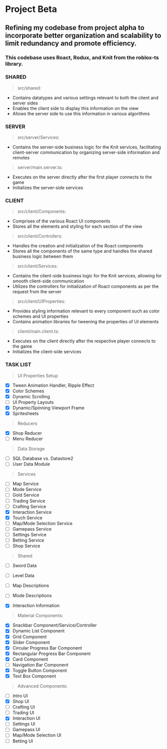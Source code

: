 # Project Beta
## Refining my codebase from project alpha to incorporate better organization and scalability to limit redundancy and promote efficiency. 
### This codebase uses Roact, Rodux, and Knit from the roblox-ts library.
### **SHARED**
> src/shared:
- Contains datatypes and various settings relevant to both the client and server sides
- Enables the client side to display this information on the view
- Allows the server side to use this information in various algorithms
### **SERVER**
> src/server/Services:
- Contains the server-side business logic for the Knit services, facilitating client-server communication by organizing server-side information and remotes
> server/main.server.ts:
- Executes on the server directly after the first player connects to the game
- Iniitalizes the server-side services
### **CLIENT**
> src/client/Components:
- Comprises of the various Roact UI components
- Stores all the elements and styling for each section of the view
> src/client/Controllers:
- Handles the creation and initialization of the Roact components
- Stores all the components of the same type and handles the shared business logic between them
> src/client/Services:
- Contains the client-side business logic for the Knit services, allowing for smooth client-side communication
- Utilizes the controllers for initialization of Roact components as per the request from the server
> src/client/UIProperties:
- Provides styling information relevant to every component such as color schemes and UI properties
- Contains animation libraries for tweening the properties of UI elements
> client/main.client.ts:
- Executes on the client directly after the respective player connects to the game
- Initializes the client-side services
### **TASK LIST**

> UI Properties Setup
- [x] Tween Animation Handler, Ripple Effect
- [x] Color Schemes
- [x] Dynamic Scrolling
- [ ] UI Property Layouts
- [x] Dynamic/Spinning Viewport Frame
- [x] Spritesheets

> Reducers
- [x] Shop Reducer
- [ ] Menu Reducer

> Data Storage
- [ ] SQL Database vs. Datastore2
- [ ] User Data Module

> Services
- [ ] Map Service
- [ ] Mode Service
- [ ] Gold Service
- [ ] Trading Service
- [ ] Crafting Service
- [x] Interaction Service
- [x] Touch Service
- [ ] Map/Mode Selection Service
- [ ] Gamepass Service
- [ ] Settings Service
- [ ] Betting Service
- [ ] Shop Service

> Shared
- [ ] Sword Data
- [ ] Level Data
- [ ] Map Descriptions
- [ ] Mode Descriptions
- [x] Interaction Information


> Material Components:
- [x] Snackbar Component/Service/Controller
- [x] Dynamic List Component
- [x] Grid Component
- [x] Slider Component
- [x] Circular Progress Bar Component
- [x] Rectangular Progress Bar Component
- [x] Card Component
- [ ] Navigation Bar Component
- [x] Toggle Button Component
- [x] Text Box Component

> Advanced Components:
- [ ] Intro UI
- [x] Shop UI
- [ ] Crafting UI
- [ ] Trading UI
- [x] Interaction UI
- [ ] Settings UI
- [ ] Gamepass UI
- [ ] Map/Mode Selection UI
- [ ] Betting UI
